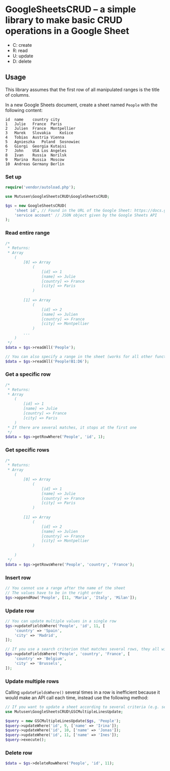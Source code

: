 # GoogleSheetsCRUD – a simple library to make basic CRUD operations in a Google Sheet

* C: create
* R: read
* U: update
* D: delete

## Usage

This library assumes that the first row of all manipulated ranges is the title of columns. 

In a new Google Sheets document, create a sheet named `People` with the following content:

```
id	name	country	city
1	Julie	France	Paris
2	Julien	France	Montpellier
3	Marek	Slovakia	Košice
4	Tobias	Austria	Vienna
5	Agnieszka	Poland	Sosnowiec
6	Giorgi	Georgia	Kutaisi
7	John	USA	Los Angeles
8	Ivan	Russia	Norilsk
9	Marina	Russia	Moscow
10	Andreas	Germany	Berlin
```

### Set up

```php
require('vendor/autoload.php');

use Mutusen\GoogleSheetsCRUD\GoogleSheetsCRUD;

$gs = new GoogleSheetsCRUD(
    'sheet id', // Found in the URL of the Google Sheet: https://docs.google.com/spreadsheets/d/.../edit
    'service account' // JSON object given by the Google Sheets API
);
```

### Read entire range
```php
/*
 * Returns:
 * Array
    (
        [0] => Array
            (
                [id] => 1
                [name] => Julie
                [country] => France
                [city] => Paris
            )
    
        [1] => Array
            (
                [id] => 2
                [name] => Julien
                [country] => France
                [city] => Montpellier
            )
        ...
    )
 */
$data = $gs->readAll('People');

// You can also specify a range in the sheet (works for all other functions except appendRow())
$data = $gs->readAll('People!B1:D6');
```

### Get a specific row

```php
/*
 * Returns:
 * Array
    (
        [id] => 1
        [name] => Julie
        [country] => France
        [city] => Paris
    )
 * If there are several matches, it stops at the first one
 */
$data = $gs->getRowWhere('People', 'id', 1);
```

### Get specific rows

```php
/*
 * Returns:
 * Array
    (
        [0] => Array
            (
                [id] => 1
                [name] => Julie
                [country] => France
                [city] => Paris
            )
    
        [1] => Array
            (
                [id] => 2
                [name] => Julien
                [country] => France
                [city] => Montpellier
            )
    
    )
 */
$data = $gs->getRowsWhere('People', 'country', 'France');
```

### Insert row

```php
// You cannot use a range after the name of the sheet
// The values have to be in the right order
$gs->appendRow('People', [11, 'Maria', 'Italy', 'Milan']);
```

### Update row

```php
// You can update multiple values in a single row
$gs->updateFieldsWhere('People', 'id', 11, [
    'country' => 'Spain',
    'city' => 'Madrid',
]);

// If you use a search criterion that matches several rows, they all will be updated
$gs->updateFieldsWhere('People', 'country', 'France', [
    'country' => 'Belgium',
    'city' => 'Brussels',
]);
```

### Update multiple rows

Calling `updateFieldsWhere()` several times in a row is inefficient because it would make an API call each time, instead use the following method:

```php
// If you want to update a sheet according to several criteria (e.g. several ids)
use Mutusen\GoogleSheetsCRUD\GSCMultipleLinesUpdate;

$query = new GSCMultipleLinesUpdate($gs, 'People');
$query->updateWhere('id', 9, ['name' => 'Irina']);
$query->updateWhere('id', 10, ['name' => 'Jonas']);
$query->updateWhere('id', 11, ['name' => 'Ines']);
$query->execute();
```

### Delete row

```php
$data = $gs->deleteRowWhere('People', 'id', 11);
```